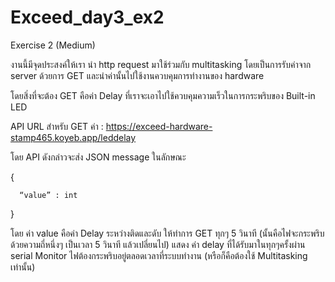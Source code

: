 # Exceed_day3_ex2

Exercise 2 (Medium)

งานนี้มีจุดประสงค์ให้เรา นำ http request มาใช้ร่วมกับ multitasking โดยเป็นการรับค่าจาก server ด้วยการ GET และนำค่านั้นไปใช้งานควบคุมการทำงานของ hardware 

โดยสิ่งที่จะต้อง GET คือค่า Delay ที่เราจะเอาไปใช้ควบคุมความเร็วในการกระพริบของ Built-in LED 

API URL สำหรับ GET ค่า : https://exceed-hardware-stamp465.koyeb.app/leddelay

โดย API ดังกล่าวจะส่ง JSON message ในลักษณะ

{

      “value” : int
      
}

โดย ค่า value คือค่า Delay ระหว่างติดและดับ
ให้ทำการ GET ทุกๆ 5 วินาที (นั้นคือไฟจะกระพริบด้วยความถี่หนึ่งๆ เป็นเวลา 5 วินาที แล้วเปลี่ยนไป)
แสดง ค่า delay ที่ได้รับมาในทุกๆครั้งผ่าน serial Monitor
ไฟต้องกระพริบอยู่ตลอดเวลาที่ระบบทำงาน (หรือก็คือต้องใช้  Multitasking เท่านั้น)
